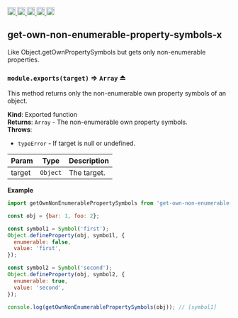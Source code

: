 <a href="https://travis-ci.org/Xotic750/get-own-non-enumerable-property-symbols-x"
  title="Travis status">
<img
  src="https://travis-ci.org/Xotic750/get-own-non-enumerable-property-symbols-x.svg?branch=master"
  alt="Travis status" height="18">
</a>
<a href="https://david-dm.org/Xotic750/get-own-non-enumerable-property-symbols-x"
  title="Dependency status">
<img src="https://david-dm.org/Xotic750/get-own-non-enumerable-property-symbols-x/status.svg"
  alt="Dependency status" height="18"/>
</a>
<a
  href="https://david-dm.org/Xotic750/get-own-non-enumerable-property-symbols-x?type=dev"
  title="devDependency status">
<img src="https://david-dm.org/Xotic750/get-own-non-enumerable-property-symbols-x/dev-status.svg"
  alt="devDependency status" height="18"/>
</a>
<a href="https://badge.fury.io/js/get-own-non-enumerable-property-symbols-x"
  title="npm version">
<img src="https://badge.fury.io/js/get-own-non-enumerable-property-symbols-x.svg"
  alt="npm version" height="18">
</a>
<a href="https://www.jsdelivr.com/package/npm/get-own-non-enumerable-property-symbols-x"
  title="jsDelivr hits">
<img src="https://data.jsdelivr.com/v1/package/npm/get-own-non-enumerable-property-symbols-x/badge?style=rounded"
  alt="jsDelivr hits" height="18">
</a>

<a name="module_get-own-non-enumerable-property-symbols-x"></a>

## get-own-non-enumerable-property-symbols-x

Like Object.getOwnPropertySymbols but gets only non-enumerable properties.

<a name="exp_module_get-own-non-enumerable-property-symbols-x--module.exports"></a>

### `module.exports(target)` ⇒ <code>Array</code> ⏏

This method returns only the non-enumerable own property symbols of an object.

**Kind**: Exported function  
**Returns**: <code>Array</code> - The non-enumerable own property symbols.  
**Throws**:

- <code>typeError</code> - If target is null or undefined.

| Param  | Type                | Description |
| ------ | ------------------- | ----------- |
| target | <code>Object</code> | The target. |

**Example**

```js
import getOwnNonEnumerablePropertySymbols from 'get-own-non-enumerable-property-symbols-x';

const obj = {bar: 1, foo: 2};

const symbol1 = Symbol('first');
Object.defineProperty(obj, symbo1l, {
  enumerable: false,
  value: 'first',
});

const symbol2 = Symbol('second');
Object.defineProperty(obj, symbol2, {
  enumerable: true,
  value: 'second',
});

console.log(getOwnNonEnumerablePropertySymbols(obj)); // [symbol1]
```
